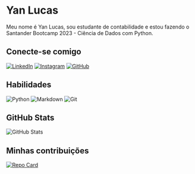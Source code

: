 # Yan Lucas
Meu nome é Yan Lucas, sou estudante de contabilidade e estou fazendo o Santander Bootcamp 2023 - Ciência de Dados com Python.

## Conecte-se comigo
[![LinkedIn](https://img.shields.io/badge/LinkedIn-000?style=for-the-badge&logo=linkedin&logoColor=0E76A8)](https://www.linkedin.com/in/yan-reis)
[![Instagram](https://img.shields.io/badge/Instagram-000?style=for-the-badge&logo=instagram)](https://www.instagram.com/yan_lucasai/)
[![GitHub](https://img.shields.io/badge/github-000?style=for-the-badge&logo=github)](https://github.com/reisyl)


## Habilidades
 
![Python](https://img.shields.io/badge/Python-000?style=for-the-badge&logo=python)
![Markdown](https://img.shields.io/badge/Markdown-000?style=for-the-badge&logo=markdown)
![Git](https://img.shields.io/badge/git-000?style=for-the-badge&logo=git)


## GitHub Stats

![GitHub Stats](https://github-readme-stats.vercel.app/api?username=reisyl&theme=transparent&bg_color=000&border_color=30A3DC&show_icons=true&icon_color=30A3DC&title_color=E94D5F&text_color=FFF) 


## Minhas contribuições 
[![Repo Card](https://github-readme-stats.vercel.app/api/pin/?username=reisyl&repo=desafio-dio-github&bg_color=000&border_color=30A3DC&show_icons=true&icon_color=30A3DC&title_color=E94D5F&text_color=FFF)](https://github.com/reisyl/desafio-dio-github)
